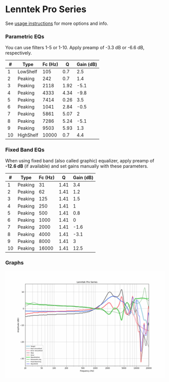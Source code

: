 # Lenntek Pro Series
See [usage instructions](https://github.com/jaakkopasanen/AutoEq#usage) for more options and info.

### Parametric EQs
You can use filters 1-5 or 1-10. Apply preamp of -3.3 dB or -6.6 dB, respectively.

|   # | Type      |   Fc (Hz) |    Q |   Gain (dB) |
|-----|-----------|-----------|------|-------------|
|   1 | LowShelf  |       105 | 0.7  |         2.5 |
|   2 | Peaking   |       242 | 0.7  |         1.4 |
|   3 | Peaking   |      2118 | 1.92 |        -5.1 |
|   4 | Peaking   |      4333 | 4.34 |        -9.8 |
|   5 | Peaking   |      7414 | 0.26 |         3.5 |
|   6 | Peaking   |      1041 | 2.84 |        -0.5 |
|   7 | Peaking   |      5861 | 5.07 |         2   |
|   8 | Peaking   |      7286 | 5.24 |        -5.1 |
|   9 | Peaking   |      9503 | 5.93 |         1.3 |
|  10 | HighShelf |     10000 | 0.7  |         4.4 |

### Fixed Band EQs
When using fixed band (also called graphic) equalizer, apply preamp of **-12.6 dB** (if available) and set gains manually with these parameters.

|   # | Type    |   Fc (Hz) |    Q |   Gain (dB) |
|-----|---------|-----------|------|-------------|
|   1 | Peaking |        31 | 1.41 |         3.4 |
|   2 | Peaking |        62 | 1.41 |         1.2 |
|   3 | Peaking |       125 | 1.41 |         1.5 |
|   4 | Peaking |       250 | 1.41 |         1   |
|   5 | Peaking |       500 | 1.41 |         0.8 |
|   6 | Peaking |      1000 | 1.41 |         0   |
|   7 | Peaking |      2000 | 1.41 |        -1.6 |
|   8 | Peaking |      4000 | 1.41 |        -3.1 |
|   9 | Peaking |      8000 | 1.41 |         3   |
|  10 | Peaking |     16000 | 1.41 |        12.5 |

### Graphs
![](./Lenntek%20Pro%20Series.png)
